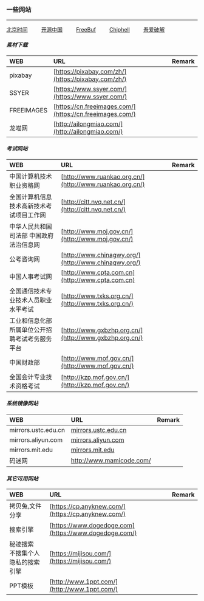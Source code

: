 ### 一些网站
***
[北京时间](http://www.bjtime.cn)     &emsp;&emsp;
[开源中国](http://www.oschina.net)   &emsp;&emsp;
[FreeBuf](http://www.freebuf.com)   &emsp;&emsp;
[Chiphell](http://www.chiphell.com)  &emsp;&emsp;
[吾爱破解](http://www.52pojie.cn)   &emsp;&emsp;

####   *素材下载*

|WEB|URL|Remark|
|:---|:---|:---|
|pixabay|[https://pixabay.com/zh/](https://pixabay.com/zh/)||
|SSYER|[https://www.ssyer.com/](https://www.ssyer.com/)||
|FREEIMAGES|[https://cn.freeimages.com/](https://cn.freeimages.com/)||
|龙喵网|[http://ailongmiao.com/](http://ailongmiao.com/)||

#### *考试网站*

|WEB|URL|Remark|
|:---|:---|:---|
|中国计算机技术职业资格网|[http://www.ruankao.org.cn/](http://www.ruankao.org.cn/)||
|全国计算机信息技术高新技术考试项目工作网|[http://citt.nvq.net.cn/](http://citt.nvq.net.cn/)||
|中华人民共和国司法部 中国政府法治信息网|[http://www.moj.gov.cn/](http://www.moj.gov.cn/)|| 
|公考咨询网|[http://www.chinagwy.org/](http://www.chinagwy.org/)||
|中国人事考试网|[http://www.cpta.com.cn](http://www.cpta.com.cn)||
|全国通信技术专业技术人员职业水平考试|[http://www.txks.org.cn/](http://www.txks.org.cn/)||
|工业和信息化部所属单位公开招聘考试考务服务平台|[http://www.gxbzhp.org.cn/](http://www.gxbzhp.org.cn/)||
|中国财政部|[http://www.mof.gov.cn/](http://www.mof.gov.cn/)||
|全国会计专业技术资格考试|[http://kzp.mof.gov.cn/](http://kzp.mof.gov.cn/)||

#### *系统镜像网站*

|WEB|URL|Remark|
|:---|:---|:---|
|mirrors.ustc.edu.cn|[mirrors.ustc.edu.cn](https://mirrors.ustc.edu.cn/)||
|mirrors.aliyun.com|[mirrors.aliyun.com](http://mirrors.aliyun.com)||
|mirrors.mit.edu|[mirrors.mit.edu](http://mirrors.mit.edu)||
|码迷网|http://www.mamicode.com/||

#### *其它可用网站*

|WEB|URL|Remark|
|:---|:---|:---|
|拷贝兔,文件分享|[https://cp.anyknew.com/](https://cp.anyknew.com/)||
|搜索引擎|[https://www.dogedoge.com](https://www.dogedoge.com/)||
|秘迹搜索<br>不搜集个人隐私的搜索引擎|[https://mijisou.com/](https://mijisou.com/)||
|PPT模板|[http://www.1ppt.com/](http://www.1ppt.com/)||
